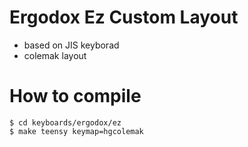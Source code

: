 # Ergodox Ez Custom Layout

- based on JIS keyborad
- colemak layout

# How to compile

```
$ cd keyboards/ergodox/ez
$ make teensy keymap=hgcolemak
```
